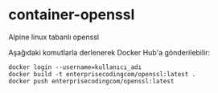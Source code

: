 # container-openssl

Alpine linux tabanlı openssl

Aşağıdaki komutlarla derlenerek Docker Hub'a gönderilebilir:
```
docker login --username=kullanıcı_adı
docker build -t enterprisecodingcom/openssl:latest .
docker push enterprisecodingcom/openssl:latest
```


